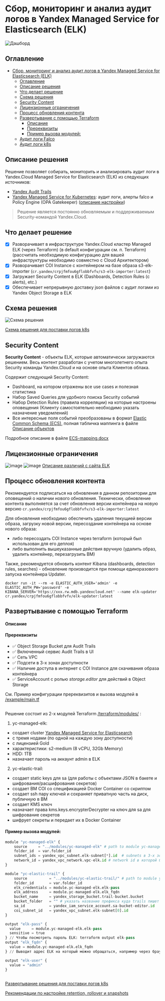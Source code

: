 # Сбор, мониторинг и анализ аудит логов в Yandex Managed Service for Elasticsearch (ELK)

![Дашборд](https://user-images.githubusercontent.com/85429798/127686785-27658104-6258-4de8-929f-9cf87624fa27.png)

## Оглавление
- [Сбор, мониторинг и анализ аудит логов в Yandex Managed Service for Elasticsearch (ELK)](#сбор-мониторинг-и-анализ-аудит-логов-в-yandex-managed-service-for-elasticsearch-elk)
  - [Оглавление](#оглавление)
  - [Описание решения](#описание-решения)
  - [Что делает решение](#что-делает-решение)
  - [Схема решения](#схема-решения)
  - [Security Content](#security-content)
  - [Лицензионные ограничения](#лицензионные-ограничения)
  - [Процесс обновления контента](#процесс-обновления-контента)
  - [Развертывание с помощью Terraform](#развертывание-с-помощью-terraform)
      - [Описание](#описание)
      - [Пререквизиты](#пререквизиты)
      - [Пример вызова модулей:](#пример-вызова-модулей)
  - [Аудит логи Falco](#аудит-логи-falco)
  - [Аудит логи k8s](#аудит-логи-k8s)


## Описание решения
Решение позволяет собирать, мониторить и анализировать аудит логи в Yandex.Cloud Managed Service for Elasticsearch (ELK) из следующих источников:
- [Yandex Audit Trails](https://cloud.yandex.ru/docs/audit-trails/)
- [Yandex Managed Service for Kubernetes](https://cloud.yandex.ru/docs/managed-kubernetes/): аудит логи, алерты falco и Policy Engine (OPA Gatekeeper) ([описание настройки](../export-auditlogs-to-ELK_k8s))

> Решение является постоянно обновляемым и поддерживаемым Security-командой Yandex.Cloud.


## Что делает решение
- [x] Разворачивает в инфраструктуре Yandex.Cloud кластер Managed ELK (через Terraform) (в default конфигурации см. п. Terraform)(рассчитать необходимую конфигурацию для вашей инфраструктуры необходимо совместно с Cloud Архитектором)
- [x] Разворачивает COI Instance с контейнером на базе образа s3-elk-importer (`cr.yandex/crpjfmfou6gflobbfvfv/s3-elk-importer:latest`)
- [x] Загружает Security Content в ELK (Dashboards, Detection Rules (с alerts), etc.)
- [x] Обеспечивает непрерывную доставку json файлов с аудит логами из Yandex Object Storage в ELK

## Схема решения
![Схема решения](https://user-images.githubusercontent.com/85429798/129480037-cef97473-bba2-4589-b291-0578163d09fd.png)

[Схема решения для поставки логов k8s](https://github.com/yandex-cloud/yc-solution-library-for-security/tree/master/auditlogs/export-auditlogs-to-ELK_k8s)


## Security Content
**Security Content** - объекты ELK, которые автоматически загружаются решением. Весь контент разработан с учетом многолетнего опыта Security команды Yandex.Cloud и на основе опыта Клиентов облака.

Содержит следующий Security Content:
- Dashboard, на котором отражены все use cases и полезная статистика
- Набор Saved Queries для удобного поиска Security событий
- Набор Detection Rules (правила корреляции) на которые настроены оповещения (Клиенту самостоятельно необходимо указать назначение уведомлений)
- Все интересные поля событий преобразованы в формат [Elastic Common Schema (ECS)](https://www.elastic.co/guide/en/ecs/current/index.html), полная табличка маппинга в файле [Описание объектов](https://github.com/yandex-cloud/yc-solution-library-for-security/blob/master/auditlogs/export-auditlogs-to-ELK_main/papers/Описание%20объектов.pdf)

Подробное описание в файле [ECS-mapping.docx](./papers/ECS-mapping_new.pdf)


## Лицензионные ограничения

![image](https://user-images.githubusercontent.com/85429798/127733756-1a751356-a0f3-492e-9a85-56d3a73e298f.png)
![image](https://user-images.githubusercontent.com/85429798/127733769-5ee2f70a-2162-487f-b236-9076c6d9c681.png)
[Описание различий с сайта ELK](https://www.elastic.co/subscriptions)

## Процесс обновления контента
Рекомендуется подписаться на обновления в данном репозитории для оповещений о наличии нового обновления.
Технически, обновление контента выполняется за счет обновления версии контейнера на новую версию `cr.yandex/crpjfmfou6gflobbfvfv/s3-elk-importer:latest`

Для обновления необходимо обеспечить удаления текущией версии образа, загрузку новой версии, пересоздание контейнера на основе нового образа:
- либо пересоздать COI Instance через terraform (который был использован для его деплоя)
- либо выполнить вышеуказанные действия вручную (удалить образ, удалить контейнер, перезагрузить ВМ)

Также, рекомендуется обновить контент Kibana (dashboards, detection rules, searches) - обновление производится при помощи единоразового запуска контейнера Updater.

```
docker run -it --rm -e ELASTIC_AUTH_USER='admin' -e ELASTIC_AUTH_PW='password' -e KIBANA_SERVER='https://xxx.rw.mdb.yandexcloud.net' --name elk-updater cr.yandex/crpjfmfou6gflobbfvfv/elk-updater:latest
```

## Развертывание с помощью Terraform

#### Описание 

#### Пререквизиты
- :white_check_mark: Object Storage Bucket для Audit Trails
- :white_check_mark: Включенный сервис Audit Trails в UI
- :white_check_mark: Сеть VPC
- :white_check_mark: Подсети в 3-х зонах доступности
- :white_check_mark: Наличие доступа в интернет с COI Instance для скачивания образа контейнера
- :white_check_mark: ServiceAccount с ролью *storage.editor* для действий в Object Storage

См. Пример конфигурации пререквизитов и вызова модулей в [/example/main.tf](./terraform/example) 
## 
Решение состоит из 2-х модулей Terraform [/terraform/modules/](./terraform/modules) :
1) yc-managed-elk:
- создает cluster [Yandex Managed Service for Elasticsearch](https://cloud.yandex.ru/services/managed-elasticsearch) 
- с тремя нодами (по одной на каждую зону доступности) 
- с лицензией Gold
- характеристики: s2-medium (8 vCPU, 32Gb Memory)
- HDD: 1TB
- назначает пароль на аккаунт admin в ELK

2) yc-elastic-trail:
- создает static keys для sa (для работы с объектами JSON в бакете и шифрования/расшифрования секретов)
- создает ВМ COI со спецификацией Docker Container со скриптом
- создает ssh пару ключей и сохраняет приватную часть на диск, публичную в ВМ
- создает KMS ключ
- назначает права kms.keys.encrypterDecrypter на ключ для sa для шифрование секретов
- шифрует секреты и передает их в Docker Container


#### Пример вызова модулей:
```Python
module "yc-managed-elk" {
    source     = "../modules/yc-managed-elk" # path to module yc-managed-elk    
    folder_id  = var.folder_id
    subnet_ids = yandex_vpc_subnet.elk-subnet[*].id  # subnets в 3-х зонах доступности для развертывания ELK
    network_id = yandex_vpc_network.vpc-elk.id # network id в которой будет развернут ELK
}

module "yc-elastic-trail" {
    source          = "../modules/yc-elastic-trail/" # path to module yc-elastic-trail
    folder_id       = var.folder_id
    elk_credentials = module.yc-managed-elk.elk-pass
    elk_address     = module.yc-managed-elk.elk_fqdn
    bucket_name     = yandex_storage_bucket.trail-bucket.bucket
    bucket_folder   = "" # указать название префикса куда trails пишет логи в бакет, например "prefix-trails", если в корень то оставить по умолчанию пустым
    sa_id           = yandex_iam_service_account.sa-bucket-editor.id
    coi_subnet_id   = yandex_vpc_subnet.elk-subnet[0].id
}

output "elk-pass" {
  value     = module.yc-managed-elk.elk-pass
  sensitive = true
} // Чтобы посмотреть пароль ELK: terraform output elk-pass
output "elk_fqdn" {
  value = module.yc-managed-elk.elk_fqdn
} // Выводит адрес ELK на который можно обращаться, например через браузер 

output "elk-user" {
  value = "admin"
}
    
```
[Развертывание решения для поставки логов k8s](../export-auditlogs-to-ELK_k8s)

[Рекомендации по настройке retention, rollover и snapshots](./CONFIGURE-HA.md)